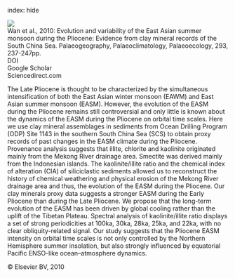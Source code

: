 index: hide

<div class="Citation">
    <div class="Citation-thumb CitationThumb-linked"  data-href="https://doi.org/10.1016/j.palaeo.2010.05.025">
      <img src="https://static.claimspace.cloud/climate-study-static/refs/thumbs/5/Wan_et_al_2010-thumb.png" />
    </div>

  <div class="Citation-body">
    <div class="Citation-text">Wan et al., 2010: Evolution and variability of the East Asian summer monsoon during the Pliocene: Evidence from clay mineral records of the South China Sea. <span class="Article-journal">Palaeogeography, Palaeoclimatology, Palaeoecology, </span><span class="Article-volume">293, </span>237-247pp.</div>
    <div class="Citation-links">
      <div class="CitationLink" data-href="https://doi.org/10.1016/j.palaeo.2010.05.025">
        <div class="CitationLink-icon CitationLink-Doi"></div>
        <div class="CitationLink-text">DOI</div>
      </div>
      <div class="CitationLink" data-href="https://scholar.google.com/scholar?q=10.1016/j.palaeo.2010.05.025">
        <div class="CitationLink-icon CitationLink-Scholar"></div>
        <div class="CitationLink-text">Google Scholar</div>
      </div>
      <div class="CitationLink" data-href="http://www.sciencedirect.com/science/article/pii/S0031018210003123">
        <div class="CitationLink-icon CitationLink-Publisher"></div>
        <div class="CitationLink-text">Sciencedirect.com</div>
      </div>
    </div>
  </div>
</div>

The Late Pliocene is thought to be characterized by the simultaneous intensification of both the East Asian winter monsoon (EAWM) and East Asian summer monsoon (EASM). However, the evolution of the EASM during the Pliocene remains still controversial and only little is known about the dynamics of the EASM during the Pliocene on orbital time scales. Here we use clay mineral assemblages in sediments from Ocean Drilling Program (ODP) Site 1143 in the southern South China Sea (SCS) to obtain proxy records of past changes in the EASM climate during the Pliocene. Provenance analysis suggests that illite, chlorite and kaolinite originated mainly from the Mekong River drainage area. Smectite was derived mainly from the Indonesian islands. The kaolinite/illite ratio and the chemical index of alteration (CIA) of siliciclastic sediments allowed us to reconstruct the history of chemical weathering and physical erosion of the Mekong River drainage area and thus, the evolution of the EASM during the Pliocene. Our clay minerals proxy data suggests a stronger EASM during the Early Pliocene than during the Late Pliocene. We propose that the long-term evolution of the EASM has been driven by global cooling rather than the uplift of the Tibetan Plateau. Spectral analysis of kaolinite/illite ratio displays a set of strong periodicities at 100ka, 30ka, 28ka, 25ka, and 22ka, with no clear obliquity-related signal. Our study suggests that the Pliocene EASM intensity on orbital time scales is not only controlled by the Northern Hemisphere summer insolation, but also strongly influenced by equatorial Pacific ENSO-like ocean–atmosphere dynamics.

<div class="Citation-copy">
&copy; Elsevier BV, 2010
</div>